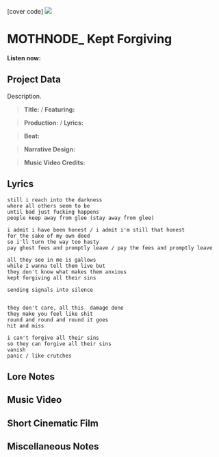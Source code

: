 [cover code] ![](57175019_319474918741616_8502199518755923887_n.jpg)

# MOTHNODE_ Kept Forgiving

**Listen now:** 

## Project Data

Description.

> **Title:**  / **Featuring:** 

> **Production:**  / **Lyrics:** 

> **Beat:**

> **Narrative Design:**

> **Music Video Credits:**


## Lyrics

```
still i reach into the darkness
where all others seem to be
until bad just fucking happens
people keep away from glee (stay away from glee)

i admit i have been honest / i admit i'm still that honest
for the sake of my own deed
so i'll turn the way too hasty 
pay ghost fees and promptly leave / pay the fees and promptly leave

all they see in me is gallows
while I wanna tell them live but 
they don't know what makes them anxious
kept forgiving all their sins

sending signals into silence


they don't care, all this  damage done
they make you feel like shit
round and round and round it goes
hit and miss

i can't forgive all their sins
so they can forgive all their sins
vanish
panic / like crutches

```

## Lore Notes

## Music Video

## Short Cinematic Film

## Miscellaneous Notes
